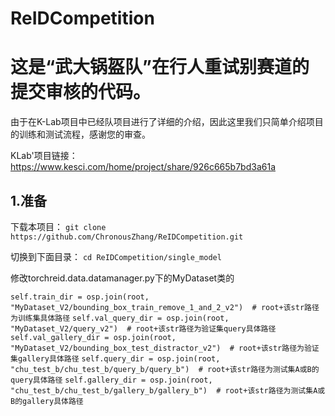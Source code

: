 # ReIDCompetition

# 这是“武大锅盔队”在行人重试别赛道的提交审核的代码。

由于在K-Lab项目中已经队项目进行了详细的介绍，因此这里我们只简单介绍项目的训练和测试流程，感谢您的审查。

KLab'项目链接：https://www.kesci.com/home/project/share/926c665b7bd3a61a

## 1.准备

下载本项目：
`git clone https://github.com/ChronousZhang/ReIDCompetition.git`

切换到下面目录：
`cd ReIDCompetition/single_model`

修改torchreid.data.datamanager.py下的MyDataset类的

`self.train_dir = osp.join(root, "MyDataset_V2/bounding_box_train_remove_1_and_2_v2")  # root+该str路径为训练集具体路径`
`self.val_query_dir = osp.join(root, "MyDataset_V2/query_v2")  # root+该str路径为验证集query具体路径`
`self.val_gallery_dir = osp.join(root, "MyDataset_V2/bounding_box_test_distractor_v2")  # root+该str路径为验证集gallery具体路径`
`self.query_dir = osp.join(root, "chu_test_b/chu_test_b/query_b/query_b")  # root+该str路径为测试集A或B的query具体路径`
`self.gallery_dir = osp.join(root, "chu_test_b/chu_test_b/gallery_b/gallery_b")  # root+该str路径为测试集A或B的gallery具体路径`
